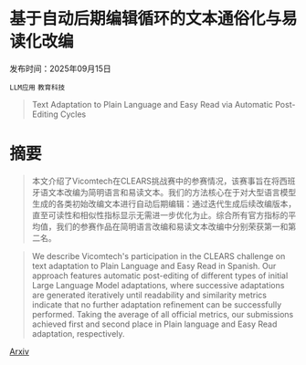 # 基于自动后期编辑循环的文本通俗化与易读化改编

发布时间：2025年09月15日

`LLM应用` `教育科技`

> Text Adaptation to Plain Language and Easy Read via Automatic Post-Editing Cycles

# 摘要

> 本文介绍了Vicomtech在CLEARS挑战赛中的参赛情况，该赛事旨在将西班牙语文本改编为简明语言和易读文本。我们的方法核心在于对大型语言模型生成的各类初始改编文本进行自动后期编辑：通过迭代生成后续改编版本，直至可读性和相似性指标显示无需进一步优化为止。综合所有官方指标的平均值，我们的参赛作品在简明语言改编和易读文本改编中分别荣获第一和第二名。

> We describe Vicomtech's participation in the CLEARS challenge on text adaptation to Plain Language and Easy Read in Spanish. Our approach features automatic post-editing of different types of initial Large Language Model adaptations, where successive adaptations are generated iteratively until readability and similarity metrics indicate that no further adaptation refinement can be successfully performed. Taking the average of all official metrics, our submissions achieved first and second place in Plain language and Easy Read adaptation, respectively.

[Arxiv](https://arxiv.org/abs/2509.11991)